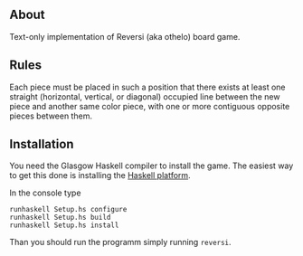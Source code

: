 ## About
Text-only implementation of Reversi (aka othelo) board game.

## Rules
Each piece must be placed in such a position that there exists at least one straight (horizontal, vertical, or diagonal) occupied line between the new piece and another same color piece, with one or more contiguous opposite pieces between them.

## Installation
You need the Glasgow Haskell compiler to install the game. The easiest way to get this done is installing the [Haskell platform](http://hackage.haskell.org/platform/).

In the console type

    runhaskell Setup.hs configure
    runhaskell Setup.hs build
    runhaskell Setup.hs install

Than you should run the programm simply running ``reversi``.
